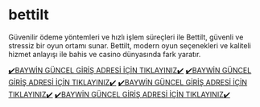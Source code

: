 # bettilt
Güvenilir ödeme yöntemleri ve hızlı işlem süreçleri ile Bettilt, güvenli ve stressiz bir oyun ortamı sunar. Bettilt, modern oyun seçenekleri ve kaliteli hizmet anlayışı ile bahis ve casino dünyasında fark yaratır.

<a href="https://www105baywin.com/">✔️BAYWİN GÜNCEL GİRİŞ ADRESİ İÇİN TIKLAYINIZ✔️<a/>
<a href="https://www105baywin.com/">✔️BAYWİN GÜNCEL GİRİŞ ADRESİ İÇİN TIKLAYINIZ✔️<a/>
<a href="https://www105baywin.com/">✔️BAYWİN GÜNCEL GİRİŞ ADRESİ İÇİN TIKLAYINIZ✔️<a/>
<a href="https://www105baywin.com/">✔️BAYWİN GÜNCEL GİRİŞ ADRESİ İÇİN TIKLAYINIZ✔️<a/>
